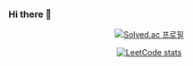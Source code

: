 ### Hi there 👋

<!--
**Ethanall94/Ethanall94** is a ✨ _special_ ✨ repository because its `README.md` (this file) appears on your GitHub profile.

Here are some ideas to get you started:

- 🔭 I’m currently working on ...
- 🌱 I’m currently learning ...
- 👯 I’m looking to collaborate on ...
- 🤔 I’m looking for help with ...
- 💬 Ask me about ...
- 📫 How to reach me: ...
- 😄 Pronouns: ...
- ⚡ Fun fact: ...
-->

<div align = center>
  
[![Solved.ac 프로필](http://mazassumnida.wtf/api/v2/generate_badge?boj=Ethanall94)](https://solved.ac/Ethanall94)

[![LeetCode stats](https://leetcode-stats-six.vercel.app/api?username=Ethanall94&theme=dark)](https://leetcode.com/Ethanall94/)
  

</div>
